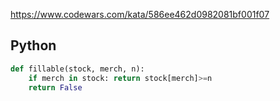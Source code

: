 https://www.codewars.com/kata/586ee462d0982081bf001f07

## Python
```python
def fillable(stock, merch, n):
    if merch in stock: return stock[merch]>=n
    return False
```